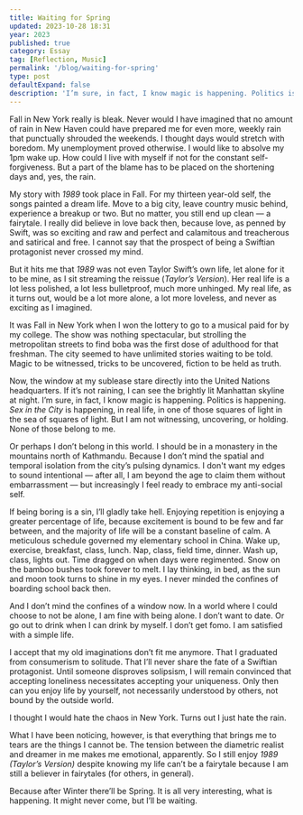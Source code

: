 ```yaml
---
title: Waiting for Spring
updated: 2023-10-28 18:31
year: 2023
published: true
category: Essay
tag: [Reflection, Music]
permalink: '/blog/waiting-for-spring'
type: post
defaultExpand: false
description: 'I’m sure, in fact, I know magic is happening. Politics is happening. Sex in the City is happening, in real life, in one of those squares of light in the sea of squares of light. But I am not witnessing, uncovering, or holding. None of those belong to me.'
---
```


Fall in New York really is bleak. Never would I have imagined that no amount of rain in New Haven could have prepared me for even more, weekly rain that punctually shrouded the weekends. I thought days would stretch with boredom. My unemployment proved otherwise. I would like to absolve my 1pm wake up. How could I live with myself if not for the constant self-forgiveness. But a part of the blame has to be placed on the shortening days and, yes, the rain.

My story with _1989_ took place in Fall. For my thirteen year-old self, the songs painted a dream life. Move to a big city, leave country music behind, experience a breakup or two. But no matter, you still end up clean — a fairytale. I really did believe in love back then, because love, as penned by Swift, was so exciting and raw and perfect and calamitous and treacherous and satirical and free. I cannot say that the prospect of being a Swiftian protagonist never crossed my mind.

But it hits me that _1989_ was not even Taylor Swift’s own life, let alone for it to be mine, as I sit streaming the reissue (_Taylor’s Version_). Her real life is a lot less polished, a lot less bulletproof, much more unhinged. My real life, as it turns out, would be a lot more alone, a lot more loveless, and never as exciting as I imagined.

It was Fall in New York when I won the lottery to go to a musical paid for by my college. The show was nothing spectacular, but strolling the metropolitan streets to find boba was the first dose of adulthood for that freshman. The city seemed to have unlimited stories waiting to be told. Magic to be witnessed, tricks to be uncovered, fiction to be held as truth.

Now, the window at my sublease stare directly into the United Nations headquarters. If it’s not raining, I can see the brightly lit Manhattan skyline at night. I’m sure, in fact, I know magic is happening. Politics is happening. _Sex in the City_ is happening, in real life, in one of those squares of light in the sea of squares of light. But I am not witnessing, uncovering, or holding. None of those belong to me.

Or perhaps I don’t belong in this world. I should be in a monastery in the mountains north of Kathmandu. Because I don’t mind the spatial and temporal isolation from the city’s pulsing dynamics. I don't want my edges to sound intentional — after all, I am beyond the age to claim them without embarrassment — but increasingly I feel ready to embrace my anti-social self.

If being boring is a sin, I’ll gladly take hell. Enjoying repetition is enjoying a greater percentage of life, because excitement is bound to be few and far between, and the majority of life will be a constant baseline of calm. A meticulous schedule governed my elementary school in China. Wake up, exercise, breakfast, class, lunch. Nap, class, field time, dinner. Wash up, class, lights out. Time dragged on when days were regimented. Snow on the bamboo bushes took forever to melt. I lay thinking, in bed, as the sun and moon took turns to shine in my eyes. I never minded the confines of boarding school back then.

And I don’t mind the confines of a window now. In a world where I could choose to not be alone, I am fine with being alone. I don’t want to date. Or go out to drink when I can drink by myself. I don’t get fomo. I am satisfied with a simple life.

I accept that my old imaginations don’t fit me anymore. That I graduated from consumerism to solitude. That I’ll never share the fate of a Swiftian protagonist. Until someone disproves solipsism, I will remain convinced that accepting loneliness necessitates accepting your uniqueness. Only then can you enjoy life by yourself, not necessarily understood by others, not bound by the outside world.

I thought I would hate the chaos in New York. Turns out I just hate the rain.

What I have been noticing, however, is that everything that brings me to tears are the things I cannot be. The tension between the diametric realist and dreamer in me makes me emotional, apparently. So I still enjoy _1989 (Taylor’s Version)_ despite knowing my life can’t be a fairytale because I am still a believer in fairytales (for others, in general).

Because after Winter there’ll be Spring. It is all very interesting, what is happening. It might never come, but I’ll be waiting.
